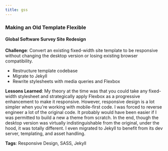 ```yaml
---
title: gss
---
```


### Making an Old Template Flexible

#### Global Software Survey Site Redesign

**Challenge**: Convert an existing fixed-width site template to be responsive without changing the desktop version or losing existing browser compatibility.

* Restructure template codebase
* Migrate to Jekyll
* Rewrite stylesheets with media queries and Flexbox

**Lessons Learned**: My theory at the time was that you could take any fixed-width stylesheet and strategically apply Flexbox as a progressive enhancement to make it responsive. However, responsive design is a lot simpler when you're working with mobile-first code. I was forced to reverse engineer a lot of the original code. It probably would have been easier if I was permitted to build a new a theme from scratch. In the end, though the desktop version was virtually indistinguishable from the original, under the hood, it was totally different. I even migrated to Jekyll to benefit from its dev server, templating, and asset handling.

**Tags**: Responsive Design, SASS, Jekyll

